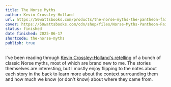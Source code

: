 ```yaml
---
title: The Norse Myths
author: Kevin Crossley-Holland
url: https://50wattsbooks.com/products/the-norse-myths-the-pantheon-fairy-tale-and-folklore-library
cover: https://50wattsbooks.com/cdn/shop/files/Norse-Myths-Pantheon-Fairy-Tale-Library_700x.jpg?v=1695430327
status: finished
date finished: 2025-06-17
shortcode: the-norse-myths
publish: true
---
```

I've been reading through [Kevin Crossley-Holland's retelling](https://50wattsbooks.com/products/the-norse-myths-the-pantheon-fairy-tale-and-folklore-library) of a bunch of classic Norse myths, most of which are brand new to me. The stories themselves are interesting, but I mostly enjoy flipping to the notes about each story in the back to learn more about the context surrounding them and how much we know (or don't know) about where they came from.